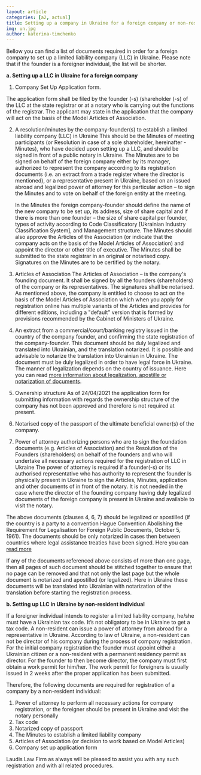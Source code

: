 ```yaml
---
layout: article
categories: [a2, actual]
title: Setting up a company in Ukraine for a foreign company or non-resident individual
img: un.jpg
author: katerina-timchenko
---
```


Bellow you can find a list of documents required in order for a foreign company to set up a limited liability company (LLC) in Ukraine. Please note that 
if the founder is a foreigner individual, the list will be shorter. 

**a. Setting up a LLC in Ukraine for a foreign company**

1. Company Set Up Application form.

 The application form shall be filed by the founder (-s) (shareholder (-s) of the LLC at the state registrar or at a notary who is carrying out the functions
of the registrar. The applicant may state in the application that the company will act on the basis of the Model Articles of Association. 

2. A resolution/minutes by the company-founder(s) to establish a limited liability company (LLC) in Ukraine
   This should be the Minutes of meeting participants (or Resolution in case of a sole shareholder, hereinafter - Minutes), who have decided upon setting up a
LLC, and should be signed in front of a public notary in Ukraine. The Minutes are to be signed on behalf of the foreign company either by its manager,
authorized to represent the company according to its registration documents (i.e. an extract from a trade register where the director is mentioned), or a representative present in Ukraine, based on an issued abroad and legalized power of attorney for this particular action – to sign the Minutes and to vote 
on behalf of the foreign entity at the meeting.

   In the Minutes the foreign company-founder should define the name of the new company to be set up, its address, size of share capital and if there is more
than one founder – the size of share capital per founder, types of activity according to Code Classificatory [Ukrainian Industry Classification System], 
and Management structure. The Minutes should also approve the Articles of the Association (or indicate that the company acts on the basis of the Model Articles of Association) and appoint the director or other title of executive. The Minutes shall be submitted to the state registrar in an original or notarised copy. Signatures on the Minutes are to be certified by the notary.

3. Articles of Association
 The Articles of Association – is the company's founding document. It shall be signed by all the founders (shareholders) of the company or its representatives. The signatures shall be notarised. 
As mentioned above, the company is entitled to choose to act on the basis of the Model Articles of Association which when you apply for registration online has multiple variants of the Articles and provides for different editions, including a "default" version that is formed by provisions recommended by the Cabinet of Ministers of Ukraine. 

4. An extract from a commercial/court/banking registry issued in the country of the company founder, and confirming the state registration of the company-founder.
 This document should be duly legalized and translated into Ukrainian, and the  translation notarized. It is possible and advisable to notarize the translation into Ukrainian in Ukraine. 
The document must be duly legalized in order to have legal force in Ukraine. The manner of legalization depends on the country of issuance. Here you can 
read [more information about legalization, apostille or notarization of documents]( http://itin.ua/legalization-of-documents.html).

5. Ownership structure 
As of 24/04/2021 the application form for submitting information with regards the ownership structure of the company has not been approved and therefore 
is not required at present.

6. Notarised copy of the passport of the ultimate beneficial owner(s) of the company.

7. Power of attorney authorizing persons who are to sign the foundation documents (e.g. Articles of Association) and the Resolution of the Founders (shareholders) on behalf of the founders and who will undertake all necessary actions required for the registration of LLC in Ukraine
The power of attorney is required if a founder(-s) or its authorised representative who has authority to represent the founder Is physically present in Ukraine to sign the Articles, Minutes, application and other documents of in front of the notary. It is not needed in the case where the director of the founding company having duly legalized documents of the foreign company is present in Ukraine and available to visit the notary. 

The above documents (clauses 4, 6, 7) should be legalized or apostilled (if the country is a party to a convention Hague Convention Abolishing the Requirement for Legalisation for Foreign Public Documents, October 5, 1961). The documents should be only notarized in cases then between countries where legal assistance treaties have been signed. Here you can [read more]( http://itin.ua/legalization-of-documents.html)

If any of the documents referenced above consists of more than one page, then all pages of such document should be stitched together to ensure that no page can be removed and that not only the last page but the whole document is notarized and apostilled (or legalized). Here in Ukraine these documents will be translated into Ukrainian with notarization of the translation before starting the registration process.

**b. Setting up LLC in Ukraine by non-resident individual**

If a foreigner individual intends to register a limited liability company, he/she must have a Ukrainian tax code. It’s not obligatory to be in Ukraine to 
get a tax code. A non-resident can issue a power of attorney from abroad for a representative in Ukraine. 
According to law of Ukraine, a non-resident can not be director of his company during the process of company registration. For the initial company registration the founder must appoint either a Ukrainian citizen or a non-resident with a permanent residency permit as director. For the founder to then 
become director, the company must first obtain a work permit for him/her.  The work permit for foreigners is usually issued in 2 weeks after the proper 
application has been submitted.

Therefore, the following documents are required for registration of a company by a non-resident individual:

1. Power of attorney to perform all necessary actions for company registration, or the foreigner should be present in Ukraine and visit the notary personally
2. Tax code
3. Notarized copy of passport
4. The Minutes to establish a limited liability company
5. Articles of Association (or decision to work based on Model Articles)
6. Company set up application form 

Laudis Law Firm as always will be pleased to assist you with any such registration and with all related procedures.
